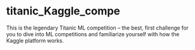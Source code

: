# titanic_Kaggle_compe
This is the legendary Titanic ML competition – the best, first challenge for you to dive into ML competitions and familiarize yourself with how the Kaggle platform works.
